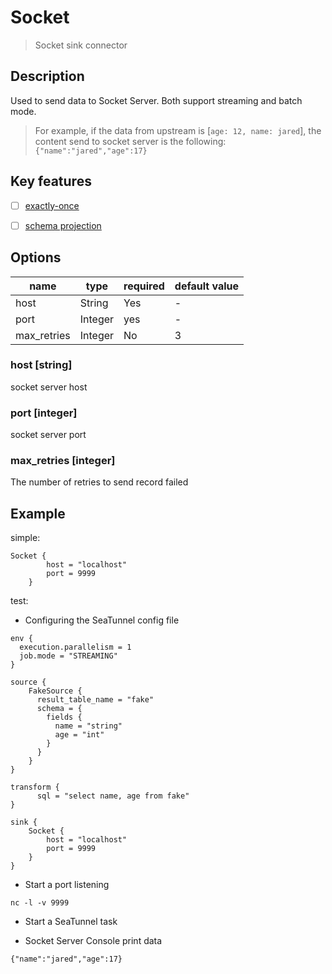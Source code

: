 # Socket

> Socket sink connector

## Description

Used to send data to Socket Server. Both support streaming and batch mode.
> For example, if the data from upstream is [`age: 12, name: jared`], the content send to socket server is the following: `{"name":"jared","age":17}`

## Key features

- [ ] [exactly-once](key-features.md)

- [ ] [schema projection](key-features.md)

##  Options

| name | type   | required | default value |
| --- |--------|----------|---------------|
| host | String | Yes       | -             |
| port | Integer | yes      | -             |
| max_retries | Integer | No       | 3             |

### host [string]
socket server host

### port [integer]

socket server port

### max_retries [integer]

The number of retries to send record failed

## Example

simple:

```hocon
Socket {
        host = "localhost"
        port = 9999
    }
```

test:

* Configuring the SeaTunnel config file

```hocon
env {
  execution.parallelism = 1
  job.mode = "STREAMING"
}

source {
    FakeSource {
      result_table_name = "fake"
      schema = {
        fields {
          name = "string"
          age = "int"
        }
      }
    }
}

transform {
      sql = "select name, age from fake"
}

sink {
    Socket {
        host = "localhost"
        port = 9999
    }
}

```

* Start a port listening

```shell
nc -l -v 9999
```

* Start a SeaTunnel task


* Socket Server Console print data

```text
{"name":"jared","age":17}
```
